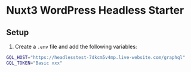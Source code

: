 # Nuxt3 WordPress Headless Starter

## Setup

1. Create a `.env` file and add the following variables:

```bash
GQL_HOST="https://headlesstest-7dkcm5v4mp.live-website.com/graphql"
GQL_TOKEN="Basic xxx"
```
